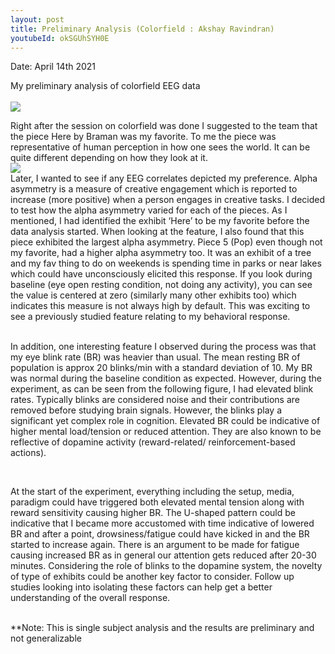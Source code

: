```yaml
---
layout: post
title: Preliminary Analysis (Colorfield : Akshay Ravindran)
youtubeId: okSGUhSYH0E 
---
```


<p> Date: April 14th 2021
<br>
<p>My preliminary analysis of colorfield EEG data
<br>



<br>
<img src="/neurohumanities/photos/here.jpg">
<br>
<p>Right after the session on colorfield was done I suggested to the team that the piece Here by Braman was my favorite. To me the piece was representative of human perception in how one sees the world. It can be quite different depending on how they look at it. 

<br>
<img src="/neurohumanities/photos/colorfieldV2.png">
<br>
Later, I wanted to see if any EEG correlates depicted my preference. Alpha asymmetry is a measure of creative engagement which is reported to increase (more positive) when a person engages in creative tasks. I decided to test how the alpha asymmetry varied for each of the pieces.
As I mentioned, I had identified the exhibit ‘Here’ to be my favorite before the data analysis started. When looking at the feature, I also found that this piece exhibited the largest alpha asymmetry.
 Piece 5 (Pop) even though not my favorite, had a higher alpha asymmetry too. It was an exhibit of a tree and my fav thing to do on weekends is spending time in parks or near lakes which could have unconsciously elicited this response. 
 If you look during baseline (eye open resting condition, not doing any activity), you can see the value is centered at zero (similarly many other exhibits too) which indicates this measure is not always high by default. This was exciting to see a previously studied feature relating to my behavioral response. 
<br>
<br>

In addition, one interesting feature I observed during the process was that my eye blink rate (BR) was heavier than usual. The mean resting BR of population is approx 20 blinks/min with a standard deviation of 10. 
My BR was normal during the baseline condition as expected. However, during the experiment, as can be seen from the following figure, I had elevated blink rates. Typically blinks are considered noise and their contributions are removed before studying brain signals.
However, the blinks play a significant yet complex role in cognition. Elevated BR could be indicative of higher mental load/tension or reduced attention.
They are also known to be reflective of dopamine activity (reward-related/ reinforcement-based actions).

<br>

At the start of the experiment, everything including the setup, media, paradigm could have triggered both elevated mental tension along with reward sensitivity causing higher BR. 
The U-shaped pattern could be indicative that I became more accustomed with time indicative of lowered BR and after a point, drowsiness/fatigue could have kicked in and the BR started to increase again. 
There is an argument to be made for fatigue causing increased BR as in general our attention gets reduced after 20-30 minutes.
 Considering the role of blinks to the dopamine system, the novelty of type of exhibits could be another key factor to consider. 
 Follow up studies looking into isolating these factors can help get a better understanding of the overall response.

<br>
**Note: This is single subject analysis and the results are preliminary and not generalizable
